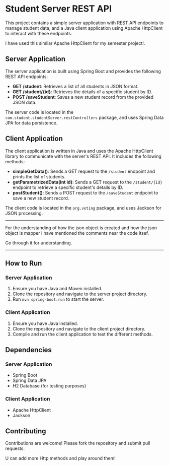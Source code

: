 <!DOCTYPE html>
<html lang="en">
<head>
    <meta charset="UTF-8">
    <meta name="viewport" content="width=device-width, initial-scale=1.0">
</head>
<body>
    <h1>Student Server REST API</h1>
    <p>This project contains a simple server application with REST API endpoints to manage student data, and a Java client application using Apache HttpClient to interact with these endpoints.</p>
    <p>I have used this similar Apache HttpClient for my semester project!.</p>
    <h2>Server Application</h2>
    <p>The server application is built using Spring Boot and provides the following REST API endpoints:</p>
    <ul>
        <li><strong>GET /student</strong>: Retrieves a list of all students in JSON format.</li>
        <li><strong>GET /student/{id}</strong>: Retrieves the details of a specific student by ID.</li>
        <li><strong>POST /saveStudent</strong>: Saves a new student record from the provided JSON data.</li>
    </ul>
    <p>The server code is located in the <code>com.student.studentServer.restControllers</code> package, and uses Spring Data JPA for data persistence.</p>  
    <h2>Client Application</h2>
    <p>The client application is written in Java and uses the Apache HttpClient library to communicate with the server's REST API. It includes the following methods:</p>
    <ul>
        <li><strong>simpleGetData()</strong>: Sends a GET request to the <code>/student</code> endpoint and prints the list of students.</li>
        <li><strong>getParametrizedData(int id)</strong>: Sends a GET request to the <code>/student/{id}</code> endpoint to retrieve a specific student's details by ID.</li>
        <li><strong>postStudent()</strong>: Sends a POST request to the <code>/saveStudent</code> endpoint to save a new student record.</li>
    </ul>
    <p>The client code is located in the <code>org.voting</code> package, and uses Jackson for JSON processing.</p> 
    <hr>
        <p>For the understanding of how the json object is created and how the json object is mapper i have mentioned the comments near the code itsef.</p>
        <p>Go through it for understanding.</p>
    <hr>
    <h2>How to Run</h2>
    <h3>Server Application</h3>
    <ol>
        <li>Ensure you have Java and Maven installed.</li>
        <li>Clone the repository and navigate to the server project directory.</li>
        <li>Run <code>mvn spring-boot:run</code> to start the server.</li>
    </ol>   
    <h3>Client Application</h3>
    <ol>
        <li>Ensure you have Java installed.</li>
        <li>Clone the repository and navigate to the client project directory.</li>
        <li>Compile and run the client application to test the different methods.</li>
    </ol>
    <h2>Dependencies</h2>
    <h3>Server Application</h3>
    <ul>
        <li>Spring Boot</li>
        <li>Spring Data JPA</li>
        <li>H2 Database (for testing purposes)</li>
    </ul>  
    <h3>Client Application</h3>
    <ul>
        <li>Apache HttpClient</li>
        <li>Jackson</li>
    </ul>  
    <h2>Contributing</h2>
    <p>Contributions are welcome! Please fork the repository and submit pull requests.</p>
    <p>U can add more Http methods and play around them!</p>
</body>
</html>
